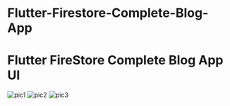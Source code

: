 # Flutter-Firestore-Complete-Blog-App
# Flutter FireStore Complete Blog App UI

![pic1](https://user-images.githubusercontent.com/20543298/54515681-fec0bc00-4986-11e9-83c1-7daa701527a7.PNG)
![pic2](https://user-images.githubusercontent.com/20543298/54515682-ff595280-4986-11e9-9bce-92d6330fd3b5.PNG)
![pic3](https://user-images.githubusercontent.com/20543298/54515683-ff595280-4986-11e9-9bc8-9c893949f2e6.PNG)


